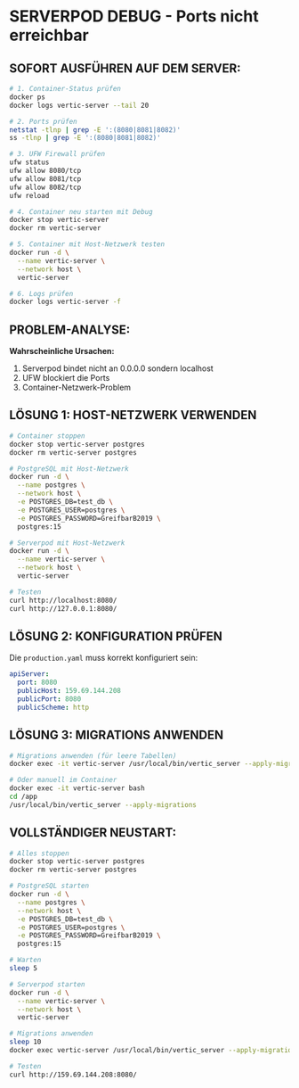 # SERVERPOD DEBUG - Ports nicht erreichbar

## SOFORT AUSFÜHREN AUF DEM SERVER:

```bash
# 1. Container-Status prüfen
docker ps
docker logs vertic-server --tail 20

# 2. Ports prüfen
netstat -tlnp | grep -E ':(8080|8081|8082)'
ss -tlnp | grep -E ':(8080|8081|8082)'

# 3. UFW Firewall prüfen
ufw status
ufw allow 8080/tcp
ufw allow 8081/tcp  
ufw allow 8082/tcp
ufw reload

# 4. Container neu starten mit Debug
docker stop vertic-server
docker rm vertic-server

# 5. Container mit Host-Netzwerk testen
docker run -d \
  --name vertic-server \
  --network host \
  vertic-server

# 6. Logs prüfen
docker logs vertic-server -f
```

## PROBLEM-ANALYSE:

**Wahrscheinliche Ursachen:**
1. Serverpod bindet nicht an 0.0.0.0 sondern localhost
2. UFW blockiert die Ports
3. Container-Netzwerk-Problem

## LÖSUNG 1: HOST-NETZWERK VERWENDEN

```bash
# Container stoppen
docker stop vertic-server postgres
docker rm vertic-server postgres

# PostgreSQL mit Host-Netzwerk
docker run -d \
  --name postgres \
  --network host \
  -e POSTGRES_DB=test_db \
  -e POSTGRES_USER=postgres \
  -e POSTGRES_PASSWORD=GreifbarB2019 \
  postgres:15

# Serverpod mit Host-Netzwerk  
docker run -d \
  --name vertic-server \
  --network host \
  vertic-server

# Testen
curl http://localhost:8080/
curl http://127.0.0.1:8080/
```

## LÖSUNG 2: KONFIGURATION PRÜFEN

Die `production.yaml` muss korrekt konfiguriert sein:

```yaml
apiServer:
  port: 8080
  publicHost: 159.69.144.208
  publicPort: 8080
  publicScheme: http
```

## LÖSUNG 3: MIGRATIONS ANWENDEN

```bash
# Migrations anwenden (für leere Tabellen)
docker exec -it vertic-server /usr/local/bin/vertic_server --apply-migrations

# Oder manuell im Container
docker exec -it vertic-server bash
cd /app
/usr/local/bin/vertic_server --apply-migrations
```

## VOLLSTÄNDIGER NEUSTART:

```bash
# Alles stoppen
docker stop vertic-server postgres
docker rm vertic-server postgres

# PostgreSQL starten
docker run -d \
  --name postgres \
  --network host \
  -e POSTGRES_DB=test_db \
  -e POSTGRES_USER=postgres \
  -e POSTGRES_PASSWORD=GreifbarB2019 \
  postgres:15

# Warten
sleep 5

# Serverpod starten
docker run -d \
  --name vertic-server \
  --network host \
  vertic-server

# Migrations anwenden
sleep 10
docker exec vertic-server /usr/local/bin/vertic_server --apply-migrations

# Testen
curl http://159.69.144.208:8080/
``` 